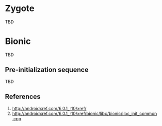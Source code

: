 # Zygote
TBD
# Bionic
TBD

## Pre-initialization sequence
TBD

## References
1. http://androidxref.com/6.0.1_r10/xref/
2. http://androidxref.com/6.0.1_r10/xref/bionic/libc/bionic/libc_init_common.cpp
